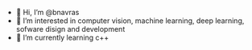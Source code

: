 - 👋 Hi, I’m @bnavras
- 👀 I’m interested in computer vision, machine learning, deep learning, sofware disign and development
- 🌱 I’m currently learning c++

<!---
bnavras/bnavras is a ✨ special ✨ repository because its `README.md` (this file) appears on your GitHub profile.
You can click the Preview link to take a look at your changes.
--->
